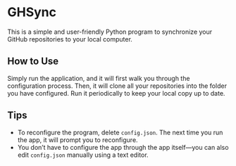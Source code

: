 # GHSync

This is a simple and user-friendly Python program to synchronize your GitHub repositories to your local computer.

## How to Use

Simply run the application, and it will first walk you through the configuration process. Then, it will clone all your repositories into the folder you have configured. Run it periodically to keep your local copy up to date.

## Tips

-   To reconfigure the program, delete `config.json`. The next time you run the app, it will prompt you to reconfigure.
-   You don’t have to configure the app through the app itself—you can also edit `config.json` manually using a text editor.
